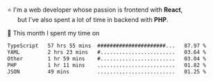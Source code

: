 ⭐ I'm a web developer whose passion is frontend with <b>React</b>,<br/>
&nbsp; &nbsp; &nbsp; but I've also spent a lot of time in backend with <b>PHP</b>.

📅 This month I spent my time on

<!--START_SECTION:waka-->

```txt
TypeScript   57 hrs 55 mins  ######################...   87.97 %
YAML         2 hrs 23 mins   #........................   03.64 %
Other        1 hr 59 mins    #........................   03.04 %
PHP          1 hr 11 mins    .........................   01.82 %
JSON         49 mins         .........................   01.25 %
```

<!--END_SECTION:waka-->
